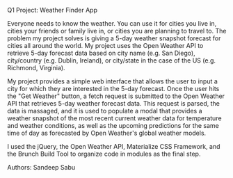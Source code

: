 Q1 Project: Weather Finder App

Everyone needs to know the weather.  You can use it for cities you live in, cities your friends or family live in, or cities you are planning to travel to.
The problem my project solves is giving a 5-day weather snapshot forecast for cities all around the world.  My project uses the Open Weather API to retrieve 5-day forecast data based on city name (e.g. San Diego), city/country (e.g. Dublin, Ireland), or city/state in the case of the US (e.g. Richmond, Virginia).

My project provides a simple web interface that allows the user to input a city for which they are interested in the 5-day forecast.  Once the user hits the "Get Weather" button, a fetch request is submitted to the Open Weather API that retrieves 5-day weather forecast data.  This request is parsed, the data is massaged, and it is used to populate a modal that provides a weather snapshot of the most recent current weather data for temperature and weather conditions, as well as the upcoming predictions for the same time of day as forecasted by Open Weather's global weather models.

I used the jQuery, the Open Weather API, Materialize CSS Framework, and the Brunch Build Tool to organize code in modules as the final step.  

Authors:  Sandeep Sabu  
